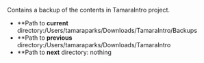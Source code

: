 Contains a backup of the contents in TamaraIntro project. 

* **Path to **current** directory:/Users/tamaraparks/Downloads/TamaraIntro/Backups
* **Path to **previous** directory:/Users/tamaraparks/Downloads/TamaraIntro
* **Path to **next** directory: nothing


